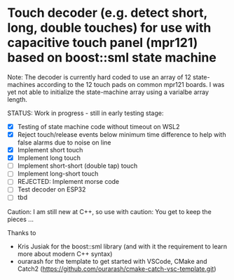 # Touch decoder (e.g. detect short, long, double touches) for use with capacitive touch panel (mpr121) based on boost::sml state machine

Note: The decoder is currently hard coded to use an array of 12 state-machines according to the 12 touch pads on common mpr121 boards.
I was yet not able to initialize the state-machine array using a varialbe array length.

STATUS: Work in progress - still in early testing stage: 
- [x] Testing of state machine code without timeout on WSL2
- [x] Reject touch/release events below minimum time difference to help with false alarms due to noise on line
- [x] Implement short touch
- [x] Implement long touch
- [ ] Implement short-short (double tap) touch
- [ ] Implement long-short touch
- [ ] REJECTED: Implement morse code
- [ ] Test decoder on ESP32
- [ ] tbd

Caution: I am still new at C++, so use with caution: You get to keep the pieces ...

Thanks to
- Kris Jusiak for the boost::sml library (and with it the requirement to learn more about modern C++ syntax)
- ourarash for the template to get started with VSCode, CMake and Catch2 (https://github.com/ourarash/cmake-catch-vsc-template.git)

